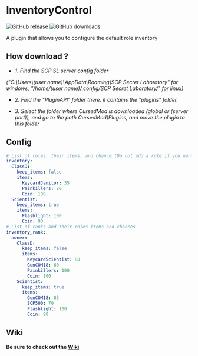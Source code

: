 # InventoryControl
[![GitHub release](https://flat.badgen.net/github/release/MrAfitol/InventoryControl-CursedMod)](https://github.com/MrAfitol/InventoryControl/releases/)
![GitHub downloads](https://flat.badgen.net/github/assets-dl/MrAfitol/InventoryControl-CursedMod)

A plugin that allows you to configure the default role inventory

## How download ?
   - *1. Find the SCP SL server config folder*
   
   *("C:\Users\\(user name)\AppData\Roaming\SCP Secret Laboratory\" for windows, "/home/(user name)/.config/SCP Secret Laboratory/" for linux)*
  
   - *2. Find the "PluginAPI" folder there, it contains the "plugins" folder.*
  
   - *3. Select the folder where CursedMod is downloaded (global or (server port)), and go to the path CursedMod\Plugins, and move the plugin to this folder*
   
## Config

```yml
# List of roles, their items, and chance (Do not add a role if you want its inventory to be normal)
inventory:
  ClassD:
    keep_items: false
    items:
      KeycardJanitor: 35
      Painkillers: 80
      Coin: 100
  Scientist:
    keep_items: true
    items:
      Flashlight: 100
      Coin: 90
# List of ranks and their roles items and chances
inventory_rank:
  owner:
    ClassD:
      keep_items: false
      items:
        KeycardScientist: 80
        GunCOM18: 60
        Painkillers: 100
        Coin: 100
    Scientist:
      keep_items: true
      items:
        GunCOM18: 85
        SCP500: 70
        Flashlight: 100
        Coin: 90
```

## Wiki
**Be sure to check out the [Wiki](https://github.com/MrAfitol/InventoryControl-CursedMod/wiki)**
